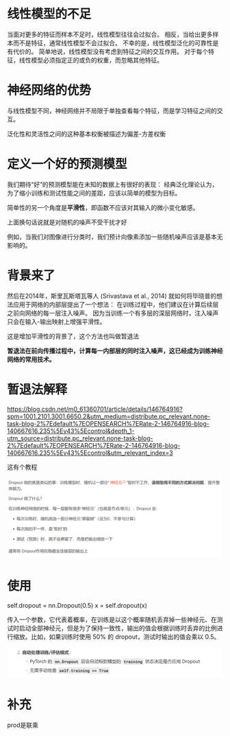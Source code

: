 # 线性模型的不足
当面对更多的特征而样本不足时，线性模型往往会过拟合。 相反，当给出更多样本而不是特征，通常线性模型不会过拟合。 不幸的是，线性模型泛化的可靠性是有代价的。 简单地说，线性模型没有考虑到特征之间的交互作用。 对于每个特征，线性模型必须指定正的或负的权重，而忽略其他特征。
# 神经网络的优势
 与线性模型不同，神经网络并不局限于单独查看每个特征，而是学习特征之间的交互。

泛化性和灵活性之间的这种基本权衡被描述为偏差-方差权衡
# 定义一个好的预测模型
 我们期待“好”的预测模型能在未知的数据上有很好的表现： 经典泛化理论认为，为了缩小训练和测试性能之间的差距，应该以简单的模型为目标。

 简单性的另一个角度是**平滑性**，即函数不应该对其输入的微小变化敏感。

 上面换句话说就是对随机的噪声不受干扰才好

 例如，当我们对图像进行分类时，我们预计向像素添加一些随机噪声应该是基本无影响的。

# 背景来了
然后在2014年，斯里瓦斯塔瓦等人 (Srivastava et al., 2014) 就如何将毕晓普的想法应用于网络的内部层提出了一个想法： 在训练过程中，他们建议在计算后续层之前向网络的每一层注入噪声。 因为当训练一个有多层的深层网络时，注入噪声只会在输入-输出映射上增强平滑性。

这是增加平滑性的背景了，这个方法也叫做暂退法

**暂退法在前向传播过程中，计算每一内部层的同时注入噪声，这已经成为训练神经网络的常用技术。**

# 暂退法解释
https://blog.csdn.net/m0_61360701/article/details/146764916?spm=1001.2101.3001.6650.2&utm_medium=distribute.pc_relevant.none-task-blog-2%7Edefault%7EOPENSEARCH%7ERate-2-146764916-blog-140667616.235%5Ev43%5Econtrol&depth_1-utm_source=distribute.pc_relevant.none-task-blog-2%7Edefault%7EOPENSEARCH%7ERate-2-146764916-blog-140667616.235%5Ev43%5Econtrol&utm_relevant_index=3

这有个教程

![alt text](image-12.png)

# 使用
self.dropout = nn.Dropout(0.5)
x = self.dropout(x)  

传入一个参数，它代表着概率，在训练是以这个概率随机丢弃掉一些神经元、在测试时启动全部神经元，但是为了保持一致性，输出的值会根据训练时丢弃的比例进行缩放。比如，如果训练时使用 50% 的 dropout，测试时输出的值会乘以 0.5。

![alt text](image-13.png)


# 补充
prod是联乘